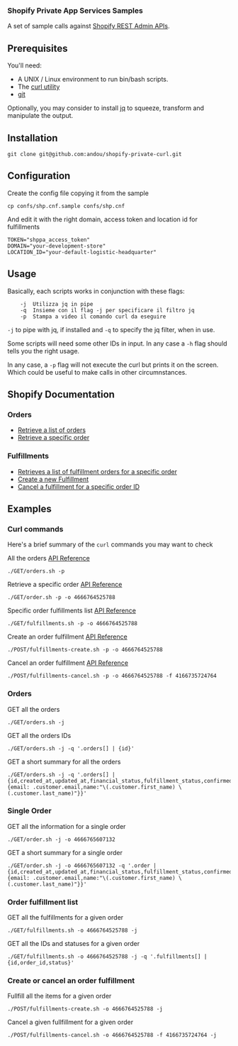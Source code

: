 ### Shopify Private App Services Samples

A set of sample calls against [Shopify REST Admin APIs](https://shopify.dev/api/admin-rest).

## Prerequisites
You'll need:
- A UNIX / Linux environment to run bin/bash scripts.
- The [curl utility](https://curl.se/)
- [git](https://git-scm.com/)

Optionally, you may consider to install [jq](https://stedolan.github.io/jq/) to squeeze, transform and manipulate the output.

## Installation

```
git clone git@github.com:andou/shopify-private-curl.git
```

## Configuration

Create the config file copying it from the sample
```
cp confs/shp.cnf.sample confs/shp.cnf
```
And edit it with the right domain, access token and location id for fulfillments
```
TOKEN="shppa_access_token"
DOMAIN="your-development-store"
LOCATION_ID="your-default-logistic-headquarter"
```

## Usage
Basically, each scripts works in conjunction with these flags:
```
    -j  Utilizza jq in pipe
    -q  Insieme con il flag -j per specificare il filtro jq
    -p  Stampa a video il comando curl da eseguire
```
`-j` to pipe with jq, if installed and `-q` to specify the jq filter, when in use.

Some scripts will need some other IDs in input. In any case a `-h` flag should tells you the right usage.

In any case, a `-p` flag will not execute the curl but prints it on the screen. Which could be useful to make calls in other circumnstances.

## Shopify Documentation

### Orders
- [Retrieve a list of orders](https://shopify.dev/api/admin-rest/2021-10/resources/order#[get]/admin/api/2021-10/orders.json?status=any)
- [Retrieve a specific order](https://shopify.dev/api/admin-rest/2021-10/resources/order#[get]/admin/api/2021-10/orders/{order_id}.json)

### Fulfillments
- [Retrieves a list of fulfillment orders for a specific order](https://shopify.dev/api/admin-rest/2021-10/resources/fulfillmentorder#[get]/admin/api/2021-10/orders/{order_id}/fulfillment_orders.json)
- [Create a new Fulfillment](https://shopify.dev/api/admin-rest/2021-10/resources/fulfillment#[post]/admin/api/2021-10/orders/{order_id}/fulfillments.json)
- [Cancel a fulfillment for a specific order ID](https://shopify.dev/api/admin-rest/2021-10/resources/fulfillment#[post]/admin/api/2021-10/orders/{order_id}/fulfillments/{fulfillment_id}/cancel.json)

## Examples

### Curl commands

Here's a brief summary of the `curl` commands you may want to check

All the orders [API Reference](https://shopify.dev/api/admin-rest/2021-10/resources/order#[get]/admin/api/2021-10/orders.json?status=any)
```
./GET/orders.sh -p
```

Retrieve a specific order [API Reference](https://shopify.dev/api/admin-rest/2021-10/resources/order#[get]/admin/api/2021-10/orders/{order_id}.json)
```
./GET/order.sh -p -o 4666764525788
```

Specific order fulfillments list [API Reference](https://shopify.dev/api/admin-rest/2021-10/resources/fulfillmentorder#[get]/admin/api/2021-10/orders/{order_id}/fulfillment_orders.json)
```
./GET/fulfillments.sh -p -o 4666764525788
```

Create an order fulfillment [API Reference](https://shopify.dev/api/admin-rest/2021-10/resources/fulfillment#[post]/admin/api/2021-10/orders/{order_id}/fulfillments.json)
```
./POST/fulfillments-create.sh -p -o 4666764525788
```

Cancel an order fulfillment [API Reference](https://shopify.dev/api/admin-rest/2021-10/resources/fulfillment#[post]/admin/api/2021-10/orders/{order_id}/fulfillments/{fulfillment_id}/cancel.json)
```
./POST/fulfillments-cancel.sh -p -o 4666764525788 -f 4166735724764
```

### Orders

GET all the orders
```
./GET/orders.sh -j
```

GET all the orders IDs
```
./GET/orders.sh -j -q '.orders[] | {id}'
```

GET a short summary for all the orders
```
./GET/orders.sh -j -q '.orders[] | {id,created_at,updated_at,financial_status,fulfillment_status,confirmed,closed_at,total_price,currency,customer:{email: .customer.email,name:"\(.customer.first_name) \(.customer.last_name)"}}'
```

### Single Order
GET all the information for a single order
```
./GET/order.sh -j -o 4666765607132
```

GET a short summary for a single order
```
./GET/order.sh -j -o 4666765607132 -q '.order | {id,created_at,updated_at,financial_status,fulfillment_status,confirmed,closed_at,total_price,currency,customer:{email: .customer.email,name:"\(.customer.first_name) \(.customer.last_name)"}}'
```

### Order fulfillment list
GET all the fulfillments for a given order
```
./GET/fulfillments.sh -o 4666764525788 -j
```
GET all the IDs and statuses for a given order
```
./GET/fulfillments.sh -o 4666764525788 -j -q '.fulfillments[] | {id,order_id,status}'
```

### Create or cancel an order fulfillment
Fullfill all the items for a given order
```
./POST/fulfillments-create.sh -o 4666764525788 -j
```
Cancel a given fullfillment for a given order
```
./POST/fulfillments-cancel.sh -o 4666764525788 -f 4166735724764 -j
```